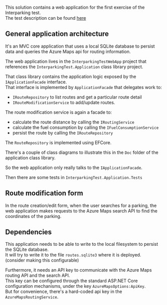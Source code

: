 This solution contains a web application for the first exercise of the Interparking test.  
The test description can be found [here](https://satellitbe-my.sharepoint.com/:b:/g/personal/tuan-tu_tran_satellit_be/ESrO8LcH4s1Ai1x7530VeT0BOorhEVdDQaPRRxFra_KSJw?e=4YzjTx)

## General application architecture

It's an MVC core application that uses a local SQLite database to persist data and queries the Azure Maps api for routing information.

The web application lives in the `InterparkingTestWebApp` project that references the `InterparkingTest.Application` class library project.

That class library contains the application logic exposed by the `IApplicationFacade` interface.  
That interface is implemented by `ApplicationFacade` that delegates work to:  
- `IRouteRepository` to list routes and get a particular route detail
- `IRouteModificationService` to add/update routes.

The route modification service is again a facade to:
- calculate the route distance by calling the `IRoutingService`
- calculate the fuel consumption by calling the `IFuelConsumptionService`
- persist the route by calling the `IRouteRepository`

The `RouteRepository` is implemented using EFCore.

There's a couple of class diagrams to illustrate this in the `Doc` folder of the application class library.

So the web application only really talks to the `IApplicationFacade`.

Then there are some tests in `InterparkingTest.Application.Tests`

## Route modification form

In the route creation/edit form, when the user searches for a parking, the web application makes requests to the Azure Maps search API to find
the coordinates of the parking.

## Dependencies

This application needs to be able to write to the local filesystem to persist the SQLite database.  
It will try to write it to the file `routes.sqlite3` where it is deployed.  
(consider making this configurable)

Furthermore, it needs an API key to communicate with the Azure Maps routing API and the search API.  
This key can be configured through the standard ASP.NET Core configuration mechanisms, under the key `AzureMapsOptions:ApiKey`.  
But for convenience, there's a hard-coded api key in the `AzureMapsRoutingService`.
